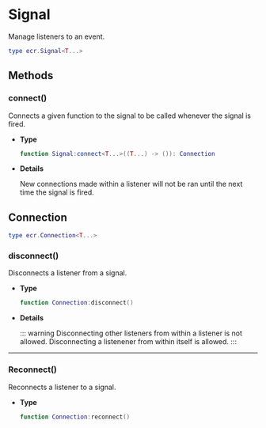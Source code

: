 # Signal

Manage listeners to an event.

```lua
type ecr.Signal<T...>
```

## Methods

### connect()

Connects a given function to the signal to be called whenever the signal is
fired.

- **Type**

    ```lua
    function Signal:connect<T...>((T...) -> ()): Connection
    ```

- **Details**

    New connections made within a listener will not be ran until the next time
    the signal is fired.

## Connection

```lua
type ecr.Connection<T...>
```

### disconnect()

Disconnects a listener from a signal.

- **Type**
  
    ```lua
    function Connection:disconnect()
    ```

- **Details**

    ::: warning
    Disconnecting other listeners from within a listener is not allowed.
    Disconnecting a listenener from within itself is allowed.
    :::

--------------------------------------------------------------------------------

### Reconnect()

Reconnects a listener to a signal.

- **Type**
  
    ```lua
    function Connection:reconnect()
    ```
